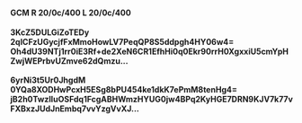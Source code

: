 #### GCM R 20/0c/400 L 20/0c/400
**3KcZ5DULGiZoTEDy**<br/>**2qICFzUGycjfFxMmoHowLV7PeqQP8S5ddpgh4HY06w4=**<br/>**Oh4dU39NTj1rr0iE3Rf+de2XeN6CR1EfhHi0q0Ekr90rrH0XgxxiU5cmYpHZwjWEPrbvUZmve62dQmzu...**<br/><br/>
**6yrNi3t5Ur0JhgdM**<br/>**0YQa8XODHwPcxH5ESg8bPU454ke1dkK7ePmM8tenHg4=**<br/>**jB2h0TwzIIuOSFdq1FcgABHWmzHYUG0jw4BPq2KyHGE7DRN9KJV7k77vFXBxzJUdJnEmbq7vvYzgVvXJ...**